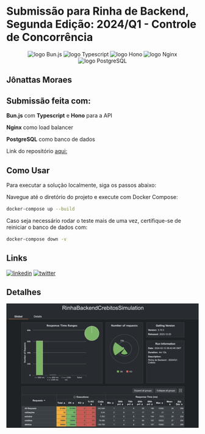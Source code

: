 # Submissão para Rinha de Backend, Segunda Edição: 2024/Q1 - Controle de Concorrência

<div align="center">
  <img src="https://user-images.githubusercontent.com/709451/182802334-d9c42afe-f35d-4a7b-86ea-9985f73f20c3.png" alt="logo Bun.js" width="150" height="auto">
  <img src="https://upload.wikimedia.org/wikipedia/commons/thumb/4/4c/Typescript_logo_2020.svg/2048px-Typescript_logo_2020.svg.png" alt="logo Typescript" width="150" height="auto">
  <img src="https://seeklogo.com/images/H/hono-logo-85A5D1206D-seeklogo.com.png" alt="logo Hono" width="150" height="auto">
  <img src="https://blog.kakaocdn.net/dn/bRJ6In/btq4bB49G3B/FNdqeeamFw6H99zUgKwzn0/img.png" alt="logo Nginx" width="150" height="auto">
  <img src="https://uxwing.com/wp-content/themes/uxwing/download/brands-and-social-media/postgresql-icon.png" alt="logo PostgreSQL" width="150" height="auto">
</div>

## Jônattas Moraes

## Submissão feita com:

**Bun.js** com **Typescript** e **Hono** para a API

**Nginx** como load balancer

**PostgreSQL** como banco de dados

Link do repositório [aqui:](https://github.com/jonattasmoraes/rinha-backend_bun-hono)

## Como Usar

Para executar a solução localmente, siga os passos abaixo:

Navegue até o diretório do projeto e execute com Docker Compose:

```bash
docker-compose up --build
```

Caso seja necessário rodar o teste mais de uma vez, certifique-se de reiniciar o banco de dados com:

```bash
docker-compose down -v
```

## Links

[![linkedin](https://img.shields.io/badge/linkedin-0A66C2?style=for-the-badge&logo=linkedin&logoColor=white)](https://br.linkedin.com/in/jonattas-moraes)
[![twitter](https://img.shields.io/badge/twitter-1DA1F2?style=for-the-badge&logo=twitter&logoColor=white)](https://x.com/jon_moraes_)

## Detalhes

<img width="1032" alt="stats screen" src="https://github.com/jonattasmoraes/rinha-backend_bun-hono/blob/master/load-test/user-files/simulations/rinhabackend/Capture-2024-02-12-063520.png">
